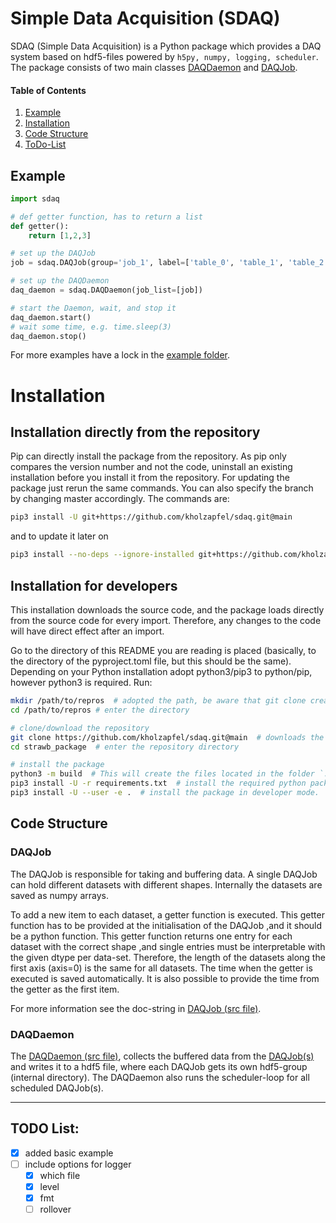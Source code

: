 # Simple Data Acquisition (SDAQ)

SDAQ (Simple Data Acquisition) is a Python package which provides a DAQ system based on hdf5-files powered by ``h5py, numpy, logging, scheduler``.
The package consists of two main classes [DAQDaemon](#daqdaemon) and [DAQJob](#daqjob).

#### Table of Contents
1. [Example](#example)
2. [Installation](#installation)
3. [Code Structure](#code-structure)
4. [ToDo-List](#todo-list)

## Example

```python
import sdaq

# def getter function, has to return a list
def getter():
    return [1,2,3]

# set up the DAQJob
job = sdaq.DAQJob(group='job_1', label=['table_0', 'table_1', 'table_2'],getter=getter, read_period=5)

# set up the DAQDaemon
daq_daemon = sdaq.DAQDaemon(job_list=[job])

# start the Daemon, wait, and stop it 
daq_daemon.start()
# wait some time, e.g. time.sleep(3)
daq_daemon.stop()
```
For more examples have a lock in the [example folder](./examples).

# Installation

## Installation directly from the repository
Pip can directly install the package from the repository. As pip only compares the version number and not the code, uninstall an existing installation before you install it from the repository. For updating the package just rerun the same commands. You can also specify the branch by changing master accordingly. The commands are:
```bash
pip3 install -U git+https://github.com/kholzapfel/sdaq.git@main
```
and to update it later on
```bash
pip3 install --no-deps --ignore-installed git+https://github.com/kholzapfel/sdaq.git@main
```

## Installation for developers
This installation downloads the source code, and the package loads directly from the source code for every import. Therefore, any changes to the code will have direct effect after an import.

Go to the directory of this README you are reading is placed (basically, to the directory of the pyproject.toml file, but this should be the same). Depending on your Python installation adopt python3/pip3 to python/pip, however python3 is required. Run:
```bash
mkdir /path/to/repros  # adopted the path, be aware that git clone creates a directory with the repository name
cd /path/to/repros # enter the directory

# clone/download the repository
git clone https://github.com/kholzapfel/sdaq.git@main  # downloads the repository
cd strawb_package  # enter the repository directory

# install the package
python3 -m build  # This will create the files located in the folder `.egg-info`
pip3 install -U -r requirements.txt  # install the required python packages
pip3 install -U --user -e .  # install the package in developer mode.
```

## Code Structure

### DAQJob
The DAQJob is responsible for taking and buffering data. A single DAQJob can hold different datasets with different shapes. 
Internally the datasets are saved as numpy arrays. 

To add a new item to each dataset, a getter function is executed. This getter function has to be provided at the initialisation of the DAQJob ,and it should be a python function.
This getter function returns one entry for each dataset with the correct shape ,and single entries must be interpretable with the given dtype per data-set. 
Therefore, the length of the datasets along the first axis (axis=0) is the same for all datasets. The time when the getter is executed is saved automatically. It is also possible to provide the time from the getter as the first item.

For more information see the doc-string in [DAQJob (src file)](./src/sdaq/daq_job.py).

### DAQDaemon
The [DAQDaemon (src file)](./src/sdaq/daq_daemon.py), collects the buffered data from the [DAQJob(s)](#daqjob) and writes it to a hdf5 file, where each DAQJob gets its own hdf5-group (internal directory).
The DAQDaemon also runs the scheduler-loop for all scheduled DAQJob(s).

---
## TODO List:
* [x] added basic example
* [ ] include options for logger
  * [x] which file
  * [x] level
  * [x] fmt
  * [ ] rollover
